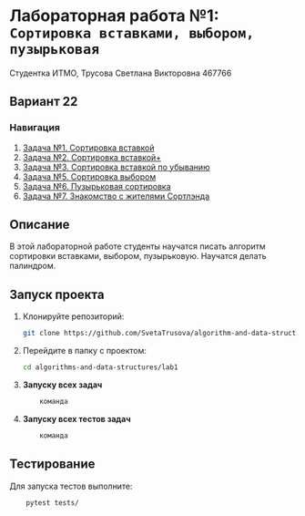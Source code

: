 # Лабораторная работа №1: `Сортировка вставками, выбором, пузырьковая`

Студентка ИТМО, Трусова Светлана Викторовна 467766
## Вариант 22
### Навигация
1. [Задача №1. Сортировка вставкой](task1)
2. [Задача №2. Сортировка вставкой+](task2)
3. [Задача №3. Сортировка вставкой по убыванию](task3)
5. [Задача №5. Сортировка выбором](task5)
6. [Задача №6. Пузырьковая сортировка](task6)
7. [Задача №7. Знакомство с жителями Сортлэнда](task7)

## Описание
В этой лабораторной работе студенты научатся писать алгоритм cортировки вставками, выбором, пузырьковую. Научатся делать палиндром.

## Запуск проекта
1. Клонируйте репозиторий:
   ```bash
   git clone https://github.com/SvetaTrusova/algorithm-and-data-structures-2.git
   ```
2. Перейдите в папку с проектом:
   ```bash
   cd algorithms-and-data-structures/lab1
   ```
3. **Запуску всех задач**
    ```bash
        команда

4. **Запуску всех  тестов задач**
    ```bash
        команда

## Тестирование
Для запуска тестов выполните:
```bash
    pytest tests/
```